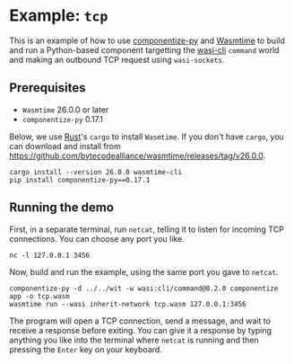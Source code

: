 # Example: `tcp`

This is an example of how to use [componentize-py] and [Wasmtime] to build and
run a Python-based component targetting the [wasi-cli] `command` world and
making an outbound TCP request using `wasi-sockets`.

[componentize-py]: https://github.com/bytecodealliance/componentize-py
[Wasmtime]: https://github.com/bytecodealliance/wasmtime
[wasi-cli]: https://github.com/WebAssembly/wasi-cli

## Prerequisites

* `Wasmtime` 26.0.0 or later
* `componentize-py` 0.17.1

Below, we use [Rust](https://rustup.rs/)'s `cargo` to install `Wasmtime`.  If
you don't have `cargo`, you can download and install from
https://github.com/bytecodealliance/wasmtime/releases/tag/v26.0.0.

```
cargo install --version 26.0.0 wasmtime-cli
pip install componentize-py==0.17.1
```

## Running the demo

First, in a separate terminal, run `netcat`, telling it to listen for incoming
TCP connections.  You can choose any port you like.

```
nc -l 127.0.0.1 3456
```

Now, build and run the example, using the same port you gave to `netcat`.

```
componentize-py -d ../../wit -w wasi:cli/command@0.2.0 componentize app -o tcp.wasm
wasmtime run --wasi inherit-network tcp.wasm 127.0.0.1:3456
```

The program will open a TCP connection, send a message, and wait to receive a
response before exiting.  You can give it a response by typing anything you like
into the terminal where `netcat` is running and then pressing the `Enter` key on
your keyboard.
